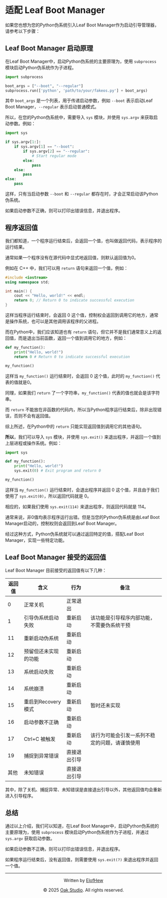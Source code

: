 # 适配 Leaf Boot Manager

如果您也想为您的Python伪系统引入Leaf Boot Manager作为启动引导管理器，请参考以下步骤：

## Leaf Boot Manager 启动原理

在Leaf Boot Manager中，启动Python伪系统的主要原理为，使用 `subprocess` 模块启动Python伪系统作为子进程。

```python
import subprocess

boot_args = ["--boot", "--regular"]
subprocess.run(['python', 'path/to/your/fakeos.py'] + boot_args)
```

其中 `boot_args` 是一个列表，用于传递启动参数，例如 `--boot` 表示启动Leaf Boot Manager，`--regular` 表示启动普通模式。

所以，在您的Python伪系统中，需要导入 `sys` 模块，并使用 `sys.argv` 来获取启动参数。例如：

```python
import sys

if sys.argv[1:]:
    if sys.argv[1] == "--boot":
        if sys.argv[2] == "--regular":
            # Start regular mode
        else:
            pass
    else:
        pass
else:
    pass
```

这样，只有当启动参数 `--boot` 和 `--regular` 都存在时，才会正常启动该Python伪系统。

如果启动参数不正确，则可以打印出错误信息，并退出程序。

## 程序返回值

我们都知道，一个程序运行结束后，会返回一个值，也叫做返回代码，表示程序的运行结果。

通常如果一个程序没有在源代码中显式地返回值，则默认返回值为0。

例如在 C++ 中，我们可以用 `return` 语句来返回一个值，例如：

```cpp
#include <iostream>
using namespace std;

int main() {
    cout << "Hello, world!" << endl;
    return 0; // Return 0 to indicate successful execution
}
```

这样当程序运行结束时，会返回 0 这个值，控制权会返回到调用它的地方，通常是操作系统，也可以是其他调用该程序的父进程。

而在Python中，我们应该知道也有 `return` 语句，但它并不是我们通常意义上的返回值，而是退出当前函数，返回一个值到调用它的地方，例如：

```python
def my_function():
    print("Hello, world!")
    return 0 # Return 0 to indicate successful execution

my_function()
```

这样当 `my_function()` 运行结束时，会返回 0 这个值，此时的 `my_function()` 代表的值就是0。

同理，如果我们 `return` 了一个字符串，`my_function()` 代表的值也就会是该字符串。

而 `return` 不能放在非函数的代码内，所以当Python程序运行结束后，除非出现错误，否则不会有返回值。

综上所述，在Python中的 `return` 只能实现返回值到调用它的其他语句。

**所以**，我们可以导入 `sys` 模块，并使用 `sys.exit()` 来退出程序，并返回一个值到上层进程或操作系统。例如：

```python
import sys

def my_function():
    print("Hello, world!")
    sys.exit(0) # Exit program and return 0

my_function()
```

这样当 `my_function()` 运行结束时，会退出程序并返回 0 这个值，并且由于我们使用了 `sys.exit(0)`，所以返回代码就是 0。

相应的，如果我们使用 `sys.exit(114)` 来退出程序，则返回代码就是 114。

通常来说，非0值均表示程序运行出错。但是当您的Python伪系统是由Leaf Boot Manager启动的，控制权则会返回到Leaf Boot Manager。

经过这种方式，Python伪系统就可以通过返回特定的值，搭配Leaf Boot Manager，实现一些特定功能。

## Leaf Boot Manager 接受的返回值

Leaf Boot Manager 目前接受的返回值有以下几种：

| 返回值 | 含义 | 行为 | 备注 |
| --- | --- | --- | --- |
| 0 | 正常关机 | 正常退出 | |
| 1 | 引导伪系统启动失败 | 重新启动 | 该功能是引导程序内部功能，不需要伪系统干预 |
| 11 | 重新启动伪系统 | 重新启动 | |
| 12 | 预留但还未实现的功能 | 重新启动 | |
| 13 | 系统启动失败 | 重新启动 | |
| 14 | 系统崩溃 | 重新启动 | |
| 15 | 重启到Recovery模式 | 重新启动 | 暂时还未实现 |
| 16 | 启动参数不正确 | 重新启动 | |
| 17 | Ctrl+C 被触发 | 重新启动 | 该行为可能会引发一系列不稳定的问题，请谨慎使用 |
| 19 | 捕捉到异常错误 | 直接退出引导 | |
| 其他 | 未知错误 | 直接退出引导 | |

其中，除了关机、捕捉异常、未知错误是直接退出引导以外，其他返回值均会重新进入引导程序。

## 总结

通过以上介绍，我们可以知道，在Leaf Boot Manager中，启动Python伪系统的主要原理为，使用 `subprocess` 模块启动Python伪系统作为子进程，并通过 `sys.argv` 获取启动参数。

如果启动参数不正确，则可以打印出错误信息，并退出程序。

如果程序运行结束后，没有返回值，则需要使用 `sys.exit(?)` 来退出程序并返回一个值。

---

<div align="center">

Written by [ElofHew](https://github.com/ElofHew)

&copy; 2025 [Oak Studio](https://os.drevan.xyz/). All rights reserved.

</div>